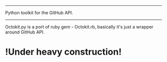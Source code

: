 **********************************************
Python toolkit for the GitHub API.
**********************************************

Octokit.py is a port of ruby gem - Octokit.rb, basically it's just a wrapper around GitHub API.


!Under heavy construction!
====================


